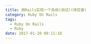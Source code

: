 ```yaml
---
title: 用Rails实现一个系统(测试)(待完善)
category: Ruby On Rails
tags:
  - Ruby On Rails
  - Ruby
date: 2017-01-20 00:11:18
---
```

